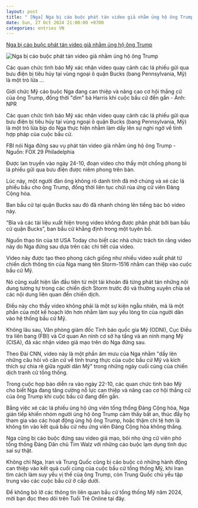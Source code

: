 ```yaml
---
layout: post
title: " [Nga] Nga bị cáo buộc phát tán video giả nhằm ủng hộ ông Trump"
date: Sun, 27 Oct 2024 21:00:00 +0700
categories: entries VN
---
```

[Nga bị cáo buộc phát tán video giả nhằm ủng hộ ông Trump](https://tuoitre.vn/nga-bi-cao-buoc-phat-tan-video-gia-nham-ung-ho-ong-trump-20241027122449909.htm)

![Nga bị cáo buộc phát tán video giả nhằm ủng hộ ông Trump](https://cdn1.tuoitre.vn/thumb_w/1200/471584752817336320/2024/10/27/image-20-17300056365691622073250-42-0-618-1100-crop-1730005656847582783051.jpg)

Các quan chức tình báo Mỹ xác nhận video quay cảnh các lá phiếu gửi qua bưu điện bị tiêu hủy tại vùng ngoại ô quận Bucks (bang Pennsylvania, Mỹ) là một trò lừa ...

Giới chức Mỹ cáo buộc Nga đang can thiệp và nâng cao cơ hội thắng cử của ông Trump, đồng thời "dìm" bà Harris khi cuộc bầu cử đến gần - Ảnh: NPR

Các quan chức tình báo Mỹ xác nhận video quay cảnh các lá phiếu gửi qua bưu điện bị tiêu hủy tại vùng ngoại ô quận Bucks (bang Pennsylvania, Mỹ) là một trò lừa bịp do Nga thực hiện nhằm làm dấy lên sự nghi ngờ về tính hợp pháp của cuộc bầu cử.

FBI nói Nga đứng sau vụ phát tán video giả nhằm ủng hộ ông Trump - Nguồn: FOX 29 Philadelphia

Được lan truyền vào ngày 24-10, đoạn video cho thấy một chồng phong bì lá phiếu gửi qua bưu điện được niêm phong trên bàn.

Lúc này, một người đàn ông không rõ danh tính đã mở chúng và xé các lá phiếu bầu cho ông Trump, đồng thời liên tục chửi rủa ứng cử viên Đảng Cộng hòa.

Ban bầu cử tại quận Bucks sau đó đã nhanh chóng lên tiếng bác bỏ video này.

“Bìa và các tài liệu xuất hiện trong video không được phân phát bởi ban bầu cử quận Bucks”, ban bầu cử khẳng định trong một tuyên bố.

Nguồn thạo tin của tờ USA Today cho biết các nhà chức trách tin rằng video này do Nga đứng sau dựa trên các chi tiết của video.

Video này được tạo theo phong cách giống như nhiều video xuất phát từ chiến dịch thông tin của Nga mang tên Storm-1516 nhằm can thiệp vào cuộc bầu cử Mỹ.

Nó cũng xuất hiện lần đầu tiên từ một tài khoản đã từng phát tán những nội dung tương tự trong các chiến dịch Storm trước đó và thường xuyên chia sẻ các nội dung liên quan đến chiến dịch.

Điều này cho thấy video không phải là một sự kiện ngẫu nhiên, mà là một phần của một kế hoạch lớn hơn nhằm làm suy yếu lòng tin của người dân vào hệ thống bầu cử Mỹ.

Không lâu sau, Văn phòng giám đốc Tình báo quốc gia Mỹ (ODNI), Cục Điều tra liên bang (FBI) và Cơ quan An ninh cơ sở hạ tầng và an ninh mạng Mỹ (CISA), đã xác nhận video giả mạo trên do Nga đứng sau.

Theo Đài CNN, video này là một phần âm mưu của Nga nhằm "dấy lên những câu hỏi vô căn cứ về tính trung thực của cuộc bầu cử Mỹ và kích thích sự chia rẽ giữa người dân Mỹ" trong những ngày cuối cùng của chiến dịch tranh cử tổng thống.

Trong cuộc họp báo diễn ra vào ngày 22-10, các quan chức tình báo Mỹ cho biết Nga đang tăng cường nỗ lực can thiệp và nâng cao cơ hội thắng cử của ông Trump khi cuộc bầu cử đang đến gần.

Bằng việc xé các lá phiếu ủng hộ ứng viên tổng thổng Đảng Cộng hòa, Nga gián tiếp khiến nhóm người ủng hộ ông Trump cảm thấy bất an, thúc đẩy họ tham gia vào các hoạt động ủng hộ ông Trump, hoặc thậm chí tệ hơn là không tin vào kết quả bầu cử nếu ứng viên Đảng Cộng hòa không thắng.

Nga cũng bị cáo buộc đứng sau video giả mạo, bôi nhọ ứng cử viên phó tổng thống Đảng Dân chủ Tim Walz với những cáo buộc lạm dụng tình dục sai sự thật.

Không chỉ Nga, Iran và Trung Quốc cũng bị cáo buộc có những hành động can thiệp vào kết quả cuối cùng của cuộc bầu cử tổng thống Mỹ, khi Iran tìm cách làm suy yếu vị thế của ông Trump, còn Trung Quốc chủ yếu tập trung vào các cuộc bầu cử ở cấp dưới.

Để không bỏ lỡ các thông tin liên quan bầu cử tổng thống Mỹ năm 2024, mời bạn đọc theo dõi trên Tuổi Trẻ Online tại đây.

